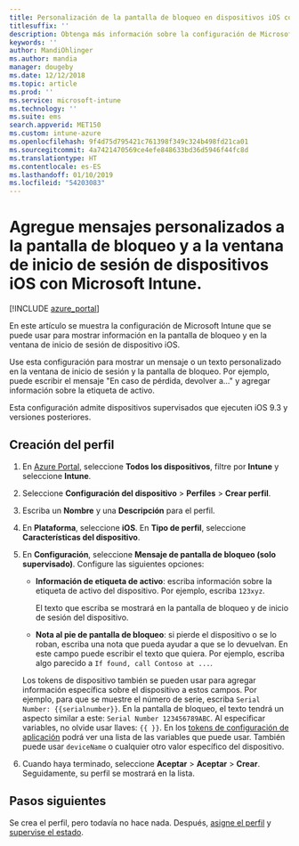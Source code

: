 ```yaml
---
title: Personalización de la pantalla de bloqueo en dispositivos iOS con Microsoft Intune (Azure) | Microsoft Docs
titlesuffix: ''
description: Obtenga más información sobre la configuración de Microsoft Intune que se puede usar para mostrar información en la pantalla de bloqueo del dispositivo iOS con la configuración de dispositivo compartido para iOS.
keywords: ''
author: MandiOhlinger
ms.author: mandia
manager: dougeby
ms.date: 12/12/2018
ms.topic: article
ms.prod: ''
ms.service: microsoft-intune
ms.technology: ''
ms.suite: ems
search.appverid: MET150
ms.custom: intune-azure
ms.openlocfilehash: 9f4d75d795421c761398f349c324b498fd21ca01
ms.sourcegitcommit: 4a7421470569ce4efe848633bd36d5946f44fc8d
ms.translationtype: HT
ms.contentlocale: es-ES
ms.lasthandoff: 01/10/2019
ms.locfileid: "54203083"
---
```

# <a name="add-custom-messages-to-lock-screen-and-login-window-on-ios-devices-using-microsoft-intune"></a>Agregue mensajes personalizados a la pantalla de bloqueo y a la ventana de inicio de sesión de dispositivos iOS con Microsoft Intune.

[!INCLUDE [azure_portal](./includes/azure_portal.md)]

En este artículo se muestra la configuración de Microsoft Intune que se puede usar para mostrar información en la pantalla de bloqueo y en la ventana de inicio de sesión de dispositivo iOS. 

Use esta configuración para mostrar un mensaje o un texto personalizado en la ventana de inicio de sesión y la pantalla de bloqueo. Por ejemplo, puede escribir el mensaje "En caso de pérdida, devolver a..." y agregar información sobre la etiqueta de activo.

Esta configuración admite dispositivos supervisados que ejecuten iOS 9.3 y versiones posteriores.

## <a name="create-the-profile"></a>Creación del perfil

1. En [Azure Portal](https://portal.azure.com), seleccione **Todos los dispositivos**, filtre por **Intune** y seleccione **Intune**.
2. Seleccione **Configuración del dispositivo** > **Perfiles** > **Crear perfil**.
3. Escriba un **Nombre** y una **Descripción** para el perfil.
4. En **Plataforma**, seleccione **iOS**. En **Tipo de perfil**, seleccione **Características del dispositivo**.
5. En **Configuración**, seleccione **Mensaje de pantalla de bloqueo (solo supervisado)**. Configure las siguientes opciones:

    - **Información de etiqueta de activo**: escriba información sobre la etiqueta de activo del dispositivo. Por ejemplo, escriba `123xyz`.

        El texto que escriba se mostrará en la pantalla de bloqueo y de inicio de sesión del dispositivo.

    - **Nota al pie de pantalla de bloqueo**: si pierde el dispositivo o se lo roban, escriba una nota que pueda ayudar a que se lo devuelvan. En este campo puede escribir el texto que quiera. Por ejemplo, escriba algo parecido a `If found, call Contoso at ...`.

    Los tokens de dispositivo también se pueden usar para agregar información específica sobre el dispositivo a estos campos. Por ejemplo, para que se muestre el número de serie, escriba `Serial Number: {{serialnumber}}`. En la pantalla de bloqueo, el texto tendrá un aspecto similar a este: `Serial Number 123456789ABC`. Al especificar variables, no olvide usar llaves: `{{ }}`. En los [tokens de configuración de aplicación](app-configuration-policies-use-ios.md#tokens-used-in-the-property-list) podrá ver una lista de las variables que puede usar. También puede usar `deviceName` o cualquier otro valor específico del dispositivo.

6. Cuando haya terminado, seleccione **Aceptar** > **Aceptar** > **Crear**. Seguidamente, su perfil se mostrará en la lista.

## <a name="next-steps"></a>Pasos siguientes

Se crea el perfil, pero todavía no hace nada. Después, [asigne el perfil](device-profile-assign.md) y [supervise el estado](device-profile-monitor.md).
